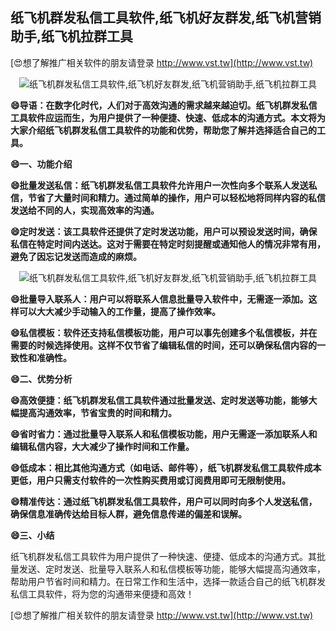 ## **纸飞机群发私信工具软件,纸飞机好友群发,纸飞机营销助手,纸飞机拉群工具**

[😍想了解推广相关软件的朋友请登录 http://www.vst.tw](http://www.vst.tw)

 <center><img src="https://vst.tw/MP4/tuiguang/png/0.png" alt="纸飞机群发私信工具软件,纸飞机好友群发,纸飞机营销助手,纸飞机拉群工具"></center>

**😄导语：在数字化时代，人们对于高效沟通的需求越来越迫切。纸飞机群发私信工具软件应运而生，为用户提供了一种便捷、快速、低成本的沟通方式。本文将为大家介绍纸飞机群发私信工具软件的功能和优势，帮助您了解并选择适合自己的工具。**

**😄一、功能介绍**

**😄批量发送私信：纸飞机群发私信工具软件允许用户一次性向多个联系人发送私信，节省了大量时间和精力。通过简单的操作，用户可以轻松地将同样内容的私信发送给不同的人，实现高效率的沟通。**

**😄定时发送：该工具软件还提供了定时发送功能，用户可以预设发送时间，确保私信在特定时间内送达。这对于需要在特定时刻提醒或通知他人的情况非常有用，避免了因忘记发送而造成的麻烦。**

 <center><img src="https://vst.tw/MP4/tuiguang/png/4.png" alt="纸飞机群发私信工具软件,纸飞机好友群发,纸飞机营销助手,纸飞机拉群工具"></center>

**😄批量导入联系人：用户可以将联系人信息批量导入软件中，无需逐一添加。这样可以大大减少手动输入的工作量，提高了操作效率。**

**😄私信模板：软件还支持私信模板功能，用户可以事先创建多个私信模板，并在需要的时候选择使用。这样不仅节省了编辑私信的时间，还可以确保私信内容的一致性和准确性。**

**😄二、优势分析**

**😄高效便捷：纸飞机群发私信工具软件通过批量发送、定时发送等功能，能够大幅提高沟通效率，节省宝贵的时间和精力。**

**😄省时省力：通过批量导入联系人和私信模板功能，用户无需逐一添加联系人和编辑私信内容，大大减少了操作时间和工作量。**

**😄低成本：相比其他沟通方式（如电话、邮件等），纸飞机群发私信工具软件成本更低，用户只需支付软件的一次性购买费用或订阅费用即可无限制使用。**

**😄精准传达：通过纸飞机群发私信工具软件，用户可以同时向多个人发送私信，确保信息准确传达给目标人群，避免信息传递的偏差和误解。**

**😄三、小结**

纸飞机群发私信工具软件为用户提供了一种快速、便捷、低成本的沟通方式。其批量发送、定时发送、批量导入联系人和私信模板等功能，能够大幅提高沟通效率，帮助用户节省时间和精力。在日常工作和生活中，选择一款适合自己的纸飞机群发私信工具软件，将为您的沟通带来便捷和高效！

[😍想了解推广相关软件的朋友请登录 http://www.vst.tw](http://www.vst.tw)



